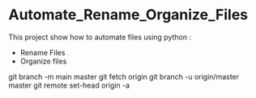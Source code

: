 # Automate_Rename_Organize_Files
This project show how to automate files using python :
 - Rename Files
 - Organize files


git branch -m main master
git fetch origin
git branch -u origin/master master
git remote set-head origin -a
